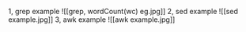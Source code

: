 1, grep example
![[grep, wordCount(wc) eg.jpg]]
2, sed example
![[sed example.jpg]]
3, awk example
![[awk example.jpg]]